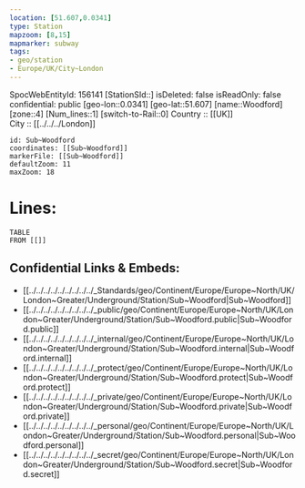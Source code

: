 ```yaml
---
location: [51.607,0.0341] 
type: Station 
mapzoom: [8,15] 
mapmarker: subway 
tags:
- geo/station
- Europe/UK/City~London
---
```

SpocWebEntityId: 156141
[StationSId::] 
isDeleted: false
isReadOnly: false
confidential: public
[geo-lon::0.0341] 
[geo-lat::51.607] 
[name::Woodford] 
[zone::4] 
[Num_lines::1] 
[switch-to-Rail::0] 
Country :: [[UK]]  
City :: [[../../../London]]  


```leaflet
id: Sub~Woodford
coordinates: [[Sub~Woodford]] 
markerFile: [[Sub~Woodford]] 
defaultZoom: 11 
maxZoom: 18
```


# Lines: 
```dataview
TABLE 
FROM [[]] 
```

## Confidential Links & Embeds: 
- [[../../../../../../../../../_Standards/geo/Continent/Europe/Europe~North/UK/London~Greater/Underground/Station/Sub~Woodford|Sub~Woodford]] 
- [[../../../../../../../../../_public/geo/Continent/Europe/Europe~North/UK/London~Greater/Underground/Station/Sub~Woodford.public|Sub~Woodford.public]] 
- [[../../../../../../../../../_internal/geo/Continent/Europe/Europe~North/UK/London~Greater/Underground/Station/Sub~Woodford.internal|Sub~Woodford.internal]] 
- [[../../../../../../../../../_protect/geo/Continent/Europe/Europe~North/UK/London~Greater/Underground/Station/Sub~Woodford.protect|Sub~Woodford.protect]] 
- [[../../../../../../../../../_private/geo/Continent/Europe/Europe~North/UK/London~Greater/Underground/Station/Sub~Woodford.private|Sub~Woodford.private]] 
- [[../../../../../../../../../_personal/geo/Continent/Europe/Europe~North/UK/London~Greater/Underground/Station/Sub~Woodford.personal|Sub~Woodford.personal]] 
- [[../../../../../../../../../_secret/geo/Continent/Europe/Europe~North/UK/London~Greater/Underground/Station/Sub~Woodford.secret|Sub~Woodford.secret]] 
